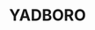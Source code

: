 ---
lastmod: '2025-04-06T06:05:20+00:00'
latitude: -35.36846014
layout: suburb
longitude: 150.1765812
postcode: '2539'
state: NSW
title: YADBORO
url: /nsw/yadboro/
---